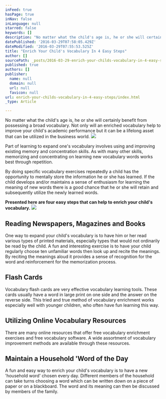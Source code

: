 ```yaml
---
inFeed: true
hasPage: true
inNav: false
inLanguage: null
starred: false
keywords: []
description: "No matter what the child's age is, he or she will certainly benefit from possessing a broad vocabulary. Not only will an enriched vocabulary help to improve your child's academic performance but it can be a lifelong asset that can be utilized in the business world."
datePublished: '2016-03-29T07:58:05.429Z'
dateModified: '2016-03-29T07:55:53.525Z'
title: "Enrich Your Child's Vocabulary In 4 Easy Steps"
author: []
sourcePath: _posts/2016-03-29-enrich-your-childs-vocabulary-in-4-easy-steps.md
published: true
authors: []
publisher:
  name: null
  domain: null
  url: null
  favicon: null
url: enrich-your-childs-vocabulary-in-4-easy-steps/index.html
_type: Article

---
```

No matter what the child's age is, he or she will certainly benefit from possessing a broad vocabulary. Not only will an enriched vocabulary help to improve your child's academic performance but it can be a lifelong asset that can be utilized in the business world.
![](https://the-grid-user-content.s3-us-west-2.amazonaws.com/9ffbed6b-2d66-45a3-a29b-90eea0465a1d.jpg)

Part of learning to expand one's vocabulary involves using and improving existing memory and concentration skills. As with many other skills, memorizing and concentrating on learning new vocabulary words works best through repetition.

By doing specific vocabulary exercises repeatedly a child has the opportunity to mentally store the information he or she has learned. If the child develops and/or maintains a sense of enthusiasm for learning the meaning of new words there is a good chance that he or she will retain and subsequently utilize the newly learned words.

**Presented here are four easy steps that can help to enrich your child's vocabulary.**
![](https://the-grid-user-content.s3-us-west-2.amazonaws.com/55994f91-c6ad-4ef8-8e36-727ff7b4de16.jpg)

## Reading Newspapers, Magazines and Books

One way to expand your child's vocabulary is to have him or her read various types of printed materials, especially types that would not ordinarily be read by the child. A fun and interesting exercise is to have your child regularly choose ten unfamiliar words then look up and recite the meanings. By reciting the meanings aloud it provides a sense of recognition for the word and reinforcement for the memorization process.

## Flash Cards

Vocabulary flash cards are very effective vocabulary learning tools. These cards usually have a word in large print on one side and the answer on the reverse side. This tried and true method of vocabulary enrichment works especially well with younger children, who often have fun learning this way.

## Utilizing Online Vocabulary Resources

There are many online resources that offer free vocabulary enrichment exercises and free vocabulary software. A wide assortment of vocabulary improvement methods are available through these resources.

## Maintain a Household 'Word of the Day

A fun and easy way to enrich your child's vocabulary is to have a new 'household word' chosen every day. Different members of the household can take turns choosing a word which can be written down on a piece of paper or on a blackboard. The word and its meaning can then be discussed by members of the family.